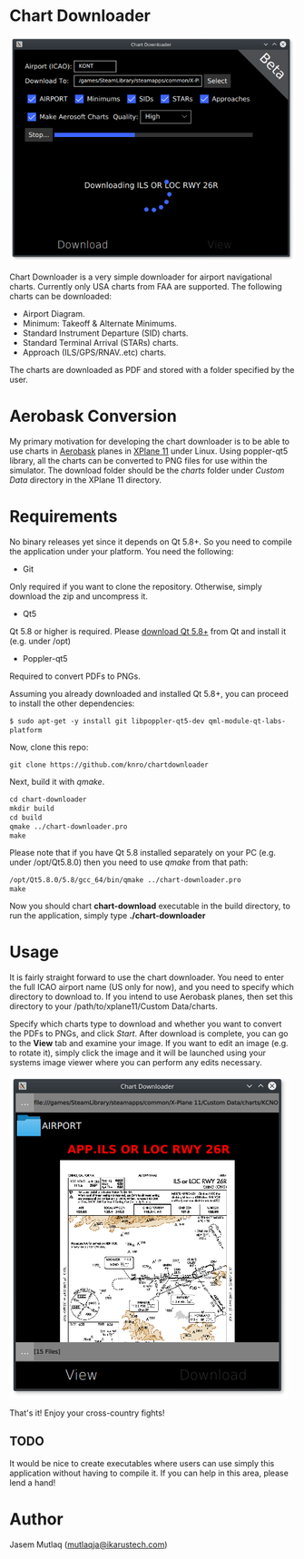 # Chart Downloader

![Chart Downloader](screenshots/downloader.png?raw=true "Chart Downloader")

Chart Downloader is a very simple downloader for airport navigational charts. Currently only USA charts from FAA are supported. The following charts can be downloaded:

* Airport Diagram.
* Minimum: Takeoff & Alternate Minimums.
* Standard Instrument Departure (SID) charts.
* Standard Terminal Arrival (STARs) charts.
* Approach (ILS/GPS/RNAV..etc) charts.

The charts are downloaded as PDF and stored with a folder specified by the user.

# Aerobask Conversion

My primary motivation for developing the chart downloader is to be able to use charts in [Aerobask](http://aerobask.com/) planes in [XPlane 11](http://www.x-plane.com/) under Linux. Using poppler-qt5 library, all the charts can be converted to PNG files for use within the simulator. The download folder should be the *charts* folder under *Custom Data* directory in the XPlane 11 directory. 

# Requirements

No binary releases yet since it depends on Qt 5.8+. So you need to compile the application under your platform. You need the following:

* Git

Only required if you want to clone the repository. Otherwise, simply download the zip and uncompress it.

* Qt5

Qt 5.8 or higher is required. Please [download Qt 5.8+](https://www.qt.io/download-open-source/#section-2) from Qt and install it (e.g. under /opt)

* Poppler-qt5

Required to convert PDFs to PNGs.


Assuming you already downloaded and installed Qt 5.8+, you can proceed to install the other dependencies:

```
$ sudo apt-get -y install git libpoppler-qt5-dev qml-module-qt-labs-platform
```

Now, clone this repo:

```
git clone https://github.com/knro/chartdownloader

```

Next, build it with *qmake*.
```
cd chart-downloader
mkdir build
cd build
qmake ../chart-downloader.pro
make
```

Please note that if you have Qt 5.8 installed separately on your PC (e.g. under /opt/Qt5.8.0) then you need to use *qmake* from that path:
```
/opt/Qt5.8.0/5.8/gcc_64/bin/qmake ../chart-downloader.pro
make
```

Now you should chart **chart-download** executable in the build directory, to run the application, simply type **./chart-downloader**

# Usage

It is fairly straight forward to use the chart downloader. You need to enter the full ICAO airport name (US only for now), and you need to specify which directory to download to. If you intend to use Aerobask planes, then set this directory to your /path/to/xplane11/Custom Data/charts.

Specify which charts type to download and whether you want to convert the PDFs to PNGs, and click *Start*. After download is complete, you can go to the **View** tab and examine your image. If you want to edit an image (e.g. to rotate it), simply click the image and it will be launched using your systems image viewer where you can perform any edits necessary.

![Chart Viewer](screenshots/viewer.png?raw=true "Viewer")


That's it! Enjoy your cross-country fights!

## TODO

It would be nice to create executables where users can use simply this application without having to compile it. If you can help in this area, please lend a hand!

# Author

Jasem Mutlaq (mutlaqja@ikarustech.com)
